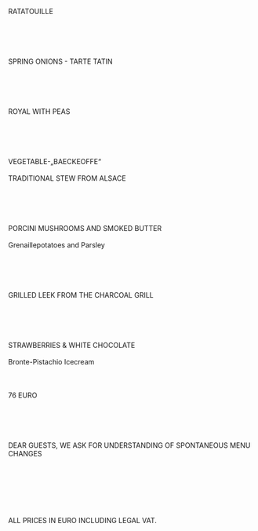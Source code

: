 RATATOUILLE<br/>
<br/>
 <br/>
<br/>
 <br/>
<br/>
SPRING ONIONS - TARTE TATIN<br/>
<br/>
 <br/>
<br/>
 <br/>
<br/>
ROYAL WITH PEAS<br/>
<br/>
 <br/>
<br/>
 <br/>
<br/>
VEGETABLE-„BAECKEOFFE“<br/>
<br/>
TRADITIONAL STEW FROM ALSACE<br/>
<br/>
 <br/>
<br/>
 <br/>
<br/>
PORCINI MUSHROOMS AND SMOKED BUTTER<br/>
<br/>
Grenaillepotatoes and Parsley<br/>
<br/>
 <br/>
<br/>
 <br/>
<br/>
GRILLED LEEK FROM THE CHARCOAL GRILL<br/>
<br/>
 <br/>
<br/>
 <br/>
<br/>
STRAWBERRIES & WHITE CHOCOLATE<br/>
<br/>
Bronte-Pistachio Icecream<br/>
<br/>
 <br/>
<br/>
76 EURO<br/>
<br/>
 <br/>
<br/>
 <br/>
<br/>
DEAR GUESTS, WE ASK FOR UNDERSTANDING OF SPONTANEOUS MENU CHANGES<br/>
<br/>
 <br/>
<br/>
 <br/>
<br/>
 <br/>
<br/>
ALL PRICES IN EURO INCLUDING LEGAL VAT.
